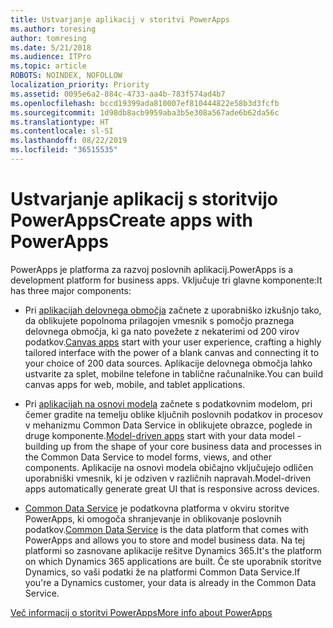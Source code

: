 ```yaml
---
title: Ustvarjanje aplikacij v storitvi PowerApps
ms.author: toresing
author: tomresing
ms.date: 5/21/2018
ms.audience: ITPro
ms.topic: article
ROBOTS: NOINDEX, NOFOLLOW
localization_priority: Priority
ms.assetid: 0095e6a2-884c-4733-aa4b-783f574ad4b7
ms.openlocfilehash: bccd19399ada810007ef810444822e58b3d3fcfb
ms.sourcegitcommit: 1d98db8acb9959aba3b5e308a567ade6b62da56c
ms.translationtype: HT
ms.contentlocale: sl-SI
ms.lasthandoff: 08/22/2019
ms.locfileid: "36515535"
---
```

# <a name="create-apps-with-powerapps"></a><span data-ttu-id="cf0d7-102">Ustvarjanje aplikacij s storitvijo PowerApps</span><span class="sxs-lookup"><span data-stu-id="cf0d7-102">Create apps with PowerApps</span></span>

<span data-ttu-id="cf0d7-103">PowerApps je platforma za razvoj poslovnih aplikacij.</span><span class="sxs-lookup"><span data-stu-id="cf0d7-103">PowerApps is a development platform for business apps.</span></span> <span data-ttu-id="cf0d7-104">Vključuje tri glavne komponente:</span><span class="sxs-lookup"><span data-stu-id="cf0d7-104">It has three major components:</span></span> 
  
- <span data-ttu-id="cf0d7-105">Pri [aplikacijah delovnega območja](https://go.microsoft.com/fwlink/?linkid=874495) začnete z uporabniško izkušnjo tako, da oblikujete popolnoma prilagojen vmesnik s pomočjo praznega delovnega območja, ki ga nato povežete z nekaterimi od 200 virov podatkov.</span><span class="sxs-lookup"><span data-stu-id="cf0d7-105">[Canvas apps](https://go.microsoft.com/fwlink/?linkid=874495) start with your user experience, crafting a highly tailored interface with the power of a blank canvas and connecting it to your choice of 200 data sources.</span></span> <span data-ttu-id="cf0d7-106">Aplikacije delovnega območja lahko ustvarite za splet, mobilne telefone in tablične računalnike.</span><span class="sxs-lookup"><span data-stu-id="cf0d7-106">You can build canvas apps for web, mobile, and tablet applications.</span></span> 
    
- <span data-ttu-id="cf0d7-107">Pri [aplikacijah na osnovi modela](https://go.microsoft.com/fwlink/?linkid=874496) začnete s podatkovnim modelom, pri čemer gradite na temelju oblike ključnih poslovnih podatkov in procesov v mehanizmu Common Data Service in oblikujete obrazce, poglede in druge komponente.</span><span class="sxs-lookup"><span data-stu-id="cf0d7-107">[Model-driven apps](https://go.microsoft.com/fwlink/?linkid=874496) start with your data model - building up from the shape of your core business data and processes in the Common Data Service to model forms, views, and other components.</span></span> <span data-ttu-id="cf0d7-108">Aplikacije na osnovi modela običajno vključujejo odličen uporabniški vmesnik, ki je odziven v različnih napravah.</span><span class="sxs-lookup"><span data-stu-id="cf0d7-108">Model-driven apps automatically generate great UI that is responsive across devices.</span></span> 
    
- <span data-ttu-id="cf0d7-109">[Common Data Service](https://go.microsoft.com/fwlink/?linkid=874497) je podatkovna platforma v okviru storitve PowerApps, ki omogoča shranjevanje in oblikovanje poslovnih podatkov.</span><span class="sxs-lookup"><span data-stu-id="cf0d7-109">[Common Data Service](https://go.microsoft.com/fwlink/?linkid=874497) is the data platform that comes with PowerApps and allows you to store and model business data.</span></span> <span data-ttu-id="cf0d7-110">Na tej platformi so zasnovane aplikacije rešitve Dynamics 365.</span><span class="sxs-lookup"><span data-stu-id="cf0d7-110">It's the platform on which Dynamics 365 applications are built.</span></span> <span data-ttu-id="cf0d7-111">Če ste uporabnik storitve Dynamics, so vaši podatki že na platformi Common Data Service.</span><span class="sxs-lookup"><span data-stu-id="cf0d7-111">If you're a Dynamics customer, your data is already in the Common Data Service.</span></span> 
    
[<span data-ttu-id="cf0d7-112">Več informacij o storitvi PowerApps</span><span class="sxs-lookup"><span data-stu-id="cf0d7-112">More info about PowerApps</span></span>](https://go.microsoft.com/fwlink/?linkid=874498)
  

